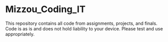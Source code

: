 # Mizzou_Coding_IT

This repository contains all code from assignments, projects, and finals. Code is as is and does not hold liability to your device. Please test and use appropriately. 
